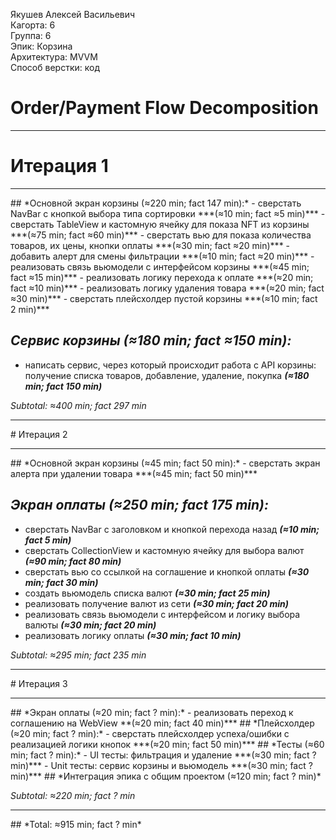 Якушев Алексей Васильевич
<br /> Кагорта: 6
<br /> Группа: 6
<br /> Эпик: Корзина
<br /> Архитектура: MVVM
<br /> Способ верстки: код

# Order/Payment Flow Decomposition
<hr>

# Итерация 1
<hr>
## *Основной экран корзины (≈220 min; fact 147 min):*
 - сверстать NavBar с кнопкой выбора типа сортировки ***(≈10 min; fact ≈5 min)***
 - сверстать TableView и кастомную ячейку для показа NFT из корзины ***(≈75 min; fact ≈60 min)***
 - сверстать вью для показа количества товаров, их цены, кнопки оплаты ***(≈30 min; fact ≈20 min)***
 - добавить алерт для смены фильтрации ***(≈10 min; fact ≈20 min)***
 - реализовать связь вьюмодели с интерфейсом корзины ***(≈45 min; fact ≈15 min)***
 - реализовать логику перехода к оплате ***(≈20 min; fact ≈10 min)***
 - реализовать логику удаления товара ***(≈20 min; fact ≈30 min)***
 - сверстать плейсхолдер пустой корзины ***(≈10 min; fact 2 min)***

## *Сервис корзины (≈180 min; fact ≈150 min):*
 - написать сервис, через который происходит работа с API корзины: получение списка товаров, добавление, удаление, покупка ***(≈180 min; fact 150 min)***

*Subtotal: ≈400 min; fact 297 min*
<hr>
# Итерация 2
<hr>
## *Основной экран корзины (≈45 min; fact 50 min):*
 - сверстать экран алерта при удалении товара ***(≈45 min; fact 50 min)***

## *Экран оплаты (≈250 min; fact 175 min):*
- сверстать NavBar с заголовком и кнопкой перехода назад  ***(≈10 min; fact 5 min)***
 - сверстать CollectionView и кастомную ячейку для выбора валют ***(≈90 min; fact 80 min)***
 - сверстать вью со ссылкой на соглашение и кнопкой оплаты ***(≈30 min; fact 30 min)***
 - создать вьюмодель списка валют  ***(≈30 min; fact 25 min)***
 - реализовать получение валют из сети ***(≈30 min; fact 20 min)***
 - реализовать связь вьюмодели с интерфейсом и логику выбора валюты ***(≈30 min; fact 20 min)***
 - реализовать логику оплаты  ***(≈30 min; fact 10 min)***

*Subtotal: ≈295 min; fact 235 min*
<hr>
# Итерация 3
<hr>
## *Экран оплаты (≈20 min; fact ? min):*
 - реализовать переход к соглашению на WebView **(≈20 min; fact 40 min)***
## *Плейсхолдер (≈20 min; fact ? min):*
 - сверстать плейсхолдер успеха/ошибки с реализацией логики кнопок ***(≈20 min; fact 50 min)***
## *Тесты (≈60 min; fact ? min):*
- UI тесты: фильтрация и удаление ***(≈30 min; fact ? min)***
- Unit тесты: сервис корзины и вьюмодель ***(≈30 min; fact ? min)***
## *Интеграция эпика с общим проектом (≈120 min; fact ? min)*

*Subtotal: ≈220 min; fact ? min*
<hr>
## *Total: ≈915 min; fact ? min*










